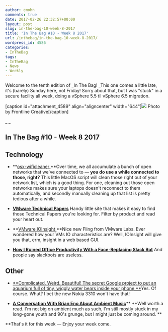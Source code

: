 ```yaml
---
author: cmohn
comments: true
date: 2017-02-26 22:32:57+00:00
layout: post
slug: in-the-bag-10-week-8-2017
title: 'In The Bag #10 - Week 8 2017'
url: /inthebag/in-the-bag-10-week-8-2017/
wordpress_id: 4586
categories:
- InTheBag
tags:
- InTheBag
- News
- Weekly
---
```


Welcome to the tenth edition of _In The Bag!
_This one comes a little late, it's (barely) Sunday here, not Friday! Sorry about that, but I was "stuck" in a secure facility all week, doing a vSphere 5.5 til vSphere 6.5 migration.

[caption id="attachment_4589" align="aligncenter" width="644"][![](http://vninja.net/wordpress/wp-content/uploads/2017/02/frontline-creative-178990-644x429.jpg)](https://unsplash.com/@frontlinecreative) Photo by Frontline Creative[/caption]

_
_



## In The Bag #10 - Week 8 2017





## Technology






    
  * **[osx-wificleaner
](https://github.com/mubix/osx-wificleaner)**Over time, we all accumulate a bunch of open networks that we've connected to — **you do use a while connected to those, right?** This little MacOS script will clean those right out of your network list, which is a good thing. For one, cleaning out those open networks makes sure your laptops doesn't reconnect to them automatically, and secondly manually cleaning up that list is pretty tedious after a while.

    
  * [**VMware Technical Papers**](http://www.vmware.com/techpapers.html#/?client=tech_paper&num=25&filter=0&site=tech_paper&ie=UTF-8&oe=UTF-8&getfields=*&partialfields=(default:default)&requiredfields=&entqr=0&start=0&sort=meta:revisionDate:D&tlen=200&numgm=3&cn=vmware&cc=en&cid=&tid=&stype=main)
Handy little site that makes it easy to find those Technical Papers you're looking for. Filter by product and read your heart out.

    
  * **[VMware IOInsight
](https://labs.vmware.com/flings/ioinsight#summary)**Nice new Fling from VMware Labs. Ever wondered how your VMs IO characteristics are? Well, IOInsight will give you that, erm, insight in a web based GUI.

    
  * **[How I Ruined Office Productivity With a Face-Replacing Slack Bot](http://blog.zikes.me/post/how-i-ruined-office-productivity-with-a-slack-bot/)**
And people say slackbots are useless.





## Other






    
  * [**Complicated. Weird. Beautiful! The secret Google project to put an aquarium full of tiny, wiggly water bears inside your phone
**](http://venturebeat.com/2017/02/24/complicated-weird-beautiful-the-secret-google-project-to-put-an-aquarium-full-of-tiny-wiggly-water-bears-inside-your-phone/)Yes. Of course. Whut? I bet the new Nokia 3310 won't have that!

    
  * **[A Conversation With Brian Eno About Ambient Music](http://pitchfork.com/features/interview/10023-a-conversation-with-brian-eno-about-ambient-music/)****
**Well worth a read. I'm not big on ambient much as such, I'm still mostly stuck in my long-gone youth and 90's grunge, but I might just be coming around.
**

**That's it for this week — Enjoy your week come.


